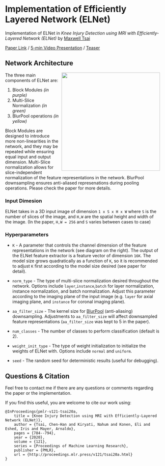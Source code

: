 # Implementation of Efficiently Layered Network (ELNet) 


Implementation of ELNet in *Knee Injury Detection using MRI with Efficiently-Layered Network (ELNet)* by [Maxwell Tsai](https://mxtsai.github.io/)

[Paper Link](https://arxiv.org/abs/2005.02706) / [5-min Video Presentation](https://www.youtube.com/watch?v=ucWYdEJ545k) / [Teaser](https://www.youtube.com/watch?v=8nO-E_2aNcE)

## Network Architecture
<img src='https://raw.githubusercontent.com/mxtsai/ELNet/master/ELNet_architecture.png' align="right" width=320>

The three main components of ELNet are:
  1. Block Modules *(in purple)*
  2. Multi-Slice Normalization *(in green)*
  3. BlurPool operations *(in yellow)*
  
Block Modules are designed to introduce more non-linearities in the network, and they may be repeated while ensuring equal input and output dimension. Multi-Slice normalization allows for slice-independent normalization of the feature representations in the network. BlurPool downsampling ensures anti-aliased represenations during pooling operations. Please check the paper for more details.

### Input Dimesion
ELNet takes in a 3D input image of dimension `1 x S x H x W` where `S` is the number of slices of the image, and `H,W` are the spatial height and width of the image. (In the paper, `H,W = 256` and `S` varies between cases to case)

### Hyperparameters

* `K` - A parameter that controls the channel dimension of the feature representations in the network (see diagram on the right). The output of the ELNet feature extractor is a feature vector of dimension `16K`. The model size grows quadratically as a function of `K`, so it is recommended to adjust `K` first according to the model size desired (see paper for detail).

* `norm_type` - The type of multi-slice normalization desired throughout the network. Options include `layer`,`instance`,`batch` for layer normalization, instance normalization, and batch normalization. Adjust this parameter according to the imaging plane of the input image (e.g. `layer` for axial imaging plane, and `instance` for coronal imaging plane).

* `aa_filter_size` - The kernel size for [BlurPool](https://github.com/adobe/antialiased-cnns) (anti-aliasing) downsampling. Adjustments to `aa_filter_size` will affect downsampled feature representations (`aa_filter_size` was kept to 5 in the paper).

* `num_classes` - The number of classes to perform classification (default is 2). 

* `weight_init_type` - The type of weight initialization to initialize the weights of ELNet with. Options include `normal` and `uniform`. 

* `seed` - The random seed for deterministic results (useful for debugging).

## Questions & Citation

Feel free to contact me if there are any questions or comments regarding the paper or the implementation. 

If you find this useful, you are welcome to cite our work using:
```
@InProceedings{pmlr-v121-tsai20a, 
	title = {Knee Injury Detection using MRI with Efficiently-Layered Network (ELNet)}, 
	author = {Tsai, Chen-Han and Kiryati, Nahum and Konen, Eli and Eshed, Iris and Mayer, Arnaldo}, 
	pages = {784--794}, 
	year = {2020}, 
	volume = {121}, 
	series = {Proceedings of Machine Learning Research}, 
	publisher = {PMLR}, 
	url = {http://proceedings.mlr.press/v121/tsai20a.html} 
}
```
